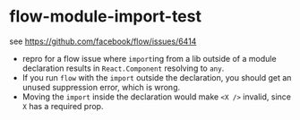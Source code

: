 # flow-module-import-test

see https://github.com/facebook/flow/issues/6414

- repro for a flow issue where `import`ing from a lib outside of a module declaration results in `React.Component` resolving to `any`.
- If you run `flow` with the `import` outside the declaration, you should get an unused suppression error, which is wrong.
- Moving the `import` inside the declaration would make `<X />` invalid, since `X` has a required prop.
